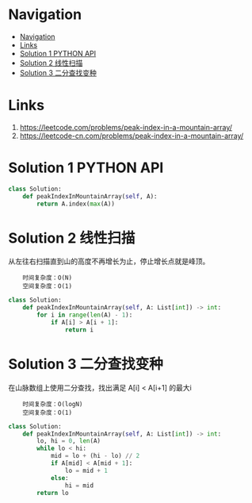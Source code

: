 # Navigation
- [Navigation](#navigation)
- [Links](#links)
- [Solution 1 PYTHON API](#solution-1-python-api)
- [Solution 2 线性扫描](#solution-2-%e7%ba%bf%e6%80%a7%e6%89%ab%e6%8f%8f)
- [Solution 3 二分查找变种](#solution-3-%e4%ba%8c%e5%88%86%e6%9f%a5%e6%89%be%e5%8f%98%e7%a7%8d)

# Links
1. https://leetcode.com/problems/peak-index-in-a-mountain-array/
2. https://leetcode-cn.com/problems/peak-index-in-a-mountain-array/


# Solution 1 PYTHON API
```python
class Solution:
    def peakIndexInMountainArray(self, A):
        return A.index(max(A))
```

# Solution 2 线性扫描
从左往右扫描直到山的高度不再增长为止，停止增长点就是峰顶。
```
    时间复杂度：O(N)
    空间复杂度：O(1)
```
```python
class Solution:
    def peakIndexInMountainArray(self, A: List[int]) -> int:
        for i in range(len(A) - 1):
            if A[i] > A[i + 1]:
                return i
```

# Solution 3 二分查找变种
在山脉数组上使用二分查找，找出满足 A[i] < A[i+1] 的最大i
```
    时间复杂度：O(logN)
    空间复杂度：O(1)
```
```python
class Solution:
    def peakIndexInMountainArray(self, A: List[int]) -> int:
        lo, hi = 0, len(A)
        while lo < hi:
            mid = lo + (hi - lo) // 2
            if A[mid] < A[mid + 1]:
                lo = mid + 1
            else:
                hi = mid
        return lo

```